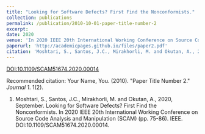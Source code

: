```yaml
---
title: "Looking for Software Defects? First Find the Nonconformists."
collection: publications
permalink: /publication/2010-10-01-paper-title-number-2
excerpt: 
date: 2020
venue: 'In 2020 IEEE 20th International Working Conference on Source Code Analysis and Manipulation (SCAM) (pp. 75-86)'
paperurl: 'http://academicpages.github.io/files/paper2.pdf'
citation: 'Moshtari, S., Santos, J.C., Mirakhorli, M. and Okutan, A., 2020. &quot;Paper Title Number 2.&quot; <i>Journal 1</i>. 1(2).'
---
```


[DOI:10.1109/SCAM51674.2020.00014](DOI:10.1109/SCAM51674.2020.00014)

Recommended citation: Your Name, You. (2010). "Paper Title Number 2." <i>Journal 1</i>. 1(2).
1.	Moshtari, S., Santos, J.C., Mirakhorli, M. and Okutan, A., 2020, September. Looking for Software Defects? First Find the Nonconformists. In 2020 IEEE 20th International Working Conference on Source Code Analysis and Manipulation (SCAM) (pp. 75-86). IEEE. DOI:10.1109/SCAM51674.2020.00014.
